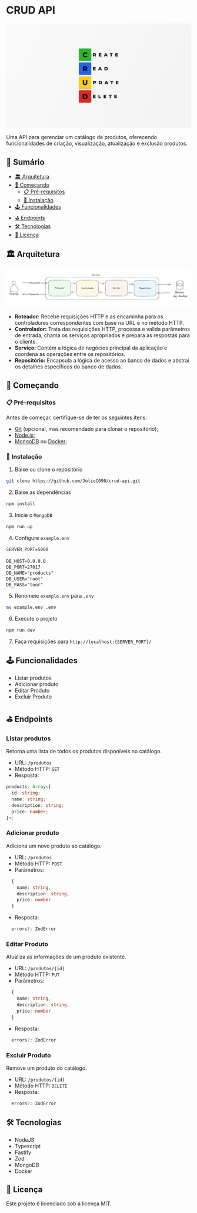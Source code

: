 # CRUD API

![Logo](./docs/imgs/illustration.png)

Uma API para gerenciar um catálogo de produtos, oferecendo funcionalidades de criação, visualização, atualização e exclusão produtos.

## 📕 Sumário

- [🏛️ Arquitetura](#🏛️-arquitetura)
- [🚀 Começando](#🚀-começando)
  - [📋 Pré-requisitos](#📋-pré-requisitos)
  - [🔧 Instalação](#🔧-instalação)
- [🕹️ Funcionalidades](#🕹️-funcionalidades)
- [⛳ Endpoints](#⛳-endpoints)
- [🛠️ Tecnologias](#🛠️-tecnologias)
- [📄 Licença](#📄-licença)

## 🏛️ Arquitetura

![Arquitetura do Projeto](./docs/imgs/architecture.png)

- **Roteador:** Recebe requisições HTTP e as encaminha para os controladores correspondentes com base na URL e no método HTTP.
- **Controlador:** Trata das requisições HTTP, processa e valida parâmetros de entrada, chama os serviços apropriados e prepara as respostas para o cliente.
- **Serviço:** Contém a lógica de negócios principal da aplicação e coordena as operações entre os repositórios.
- **Repositório:** Encapsula a lógica de acesso ao banco de dados e abstrai os detalhes específicos do banco de dados.

## 🚀 Começando

### 📋 Pré-requisitos

Antes de começar, certifique-se de ter os seguintes itens:

- [Git](https://git-scm.com/) (opcional, mas recomendado para clonar o repositório);
- [Node.js](https://nodejs.org/en);
- [MongoDB](https://www.mongodb.com/docs/manual/installation/) ou [Docker](https://www.docker.com/products/docker-desktop/);

### 🔧 Instalação

1. Baixe ou clone o repositório

```bash
git clone https://github.com/JulioC090/crud-api.git
```

2. Baixe as dependências

```bash
npm install
```

3. Inicie o `MongoDB`

```bash
npm run up
```

4. Configure `example.env`

```env
SERVER_PORT=5000

DB_HOST=0.0.0.0
DB_PORT=27017
DB_NAME="products"
DB_USER="root"
DB_PASS="toor"
```

5. Renomeie `example.env` para `.env`

```bash
mv example.env .env
```

6. Execute o projeto

```bash
npm run dev
```

7. Faça requisições para `http://localhost:{SERVER_PORT}/`

## 🕹️ Funcionalidades

- Listar produtos
- Adicionar produto
- Editar Produto
- Excluir Produto

## ⛳ Endpoints

### Listar produtos

Retorna uma lista de todos os produtos disponíveis no catálogo.

- URL: `/produtos`
- Método HTTP: `GET`
- Resposta:

```typescript
products: Array<{
  id: string;
  name: string;
  description: string;
  price: number;
}>;
```

### Adicionar produto

Adiciona um novo produto ao catálogo.

- URL: `/produtos`
- Método HTTP: `POST`
- Parâmetros:

```typescript
  {
    name: string,
    description: string,
    price: number
  }
```

- Resposta:

```typescript
  errors?: ZodError
```

### Editar Produto

Atualiza as informações de um produto existente.

- URL: `/produtos/{id}`
- Método HTTP: `PUT`
- Parâmetros:

```typescript
  {
    name: string,
    description: string,
    price: number
  }
```

- Resposta:

```typescript
  errors?: ZodError
```

### Excluir Produto

Remove um produto do catálogo.

- URL: `/produtos/{id}`
- Método HTTP: `DELETE`
- Resposta:

```typescript
  errors?: ZodError
```

## 🛠️ Tecnologias

- NodeJS
- Typescript
- Fastify
- Zod
- MongoDB
- Docker

## 📄 Licença

Este projeto é licenciado sob a licença MIT.
